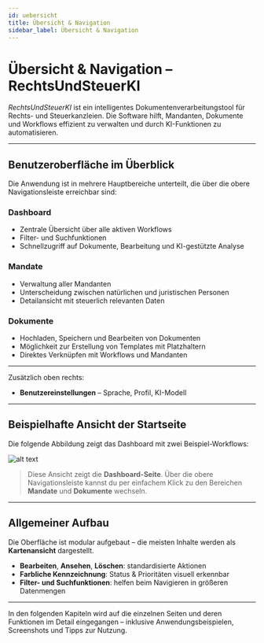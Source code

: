 ```yaml
---
id: uebersicht
title: Übersicht & Navigation
sidebar_label: Übersicht & Navigation
---
```


#  Übersicht & Navigation – RechtsUndSteuerKI

_RechtsUndSteuerKI_ ist ein intelligentes Dokumentenverarbeitungstool für Rechts- und Steuerkanzleien. Die Software hilft, Mandanten, Dokumente und Workflows effizient zu verwalten und durch KI-Funktionen zu automatisieren.

---

##  Benutzeroberfläche im Überblick

Die Anwendung ist in mehrere Hauptbereiche unterteilt, die über die obere Navigationsleiste erreichbar sind:

###  **Dashboard**

- Zentrale Übersicht über alle aktiven Workflows
- Filter- und Suchfunktionen
- Schnellzugriff auf Dokumente, Bearbeitung und KI-gestützte Analyse

###  **Mandate**

- Verwaltung aller Mandanten
- Unterscheidung zwischen natürlichen und juristischen Personen
- Detailansicht mit steuerlich relevanten Daten

###  **Dokumente**

- Hochladen, Speichern und Bearbeiten von Dokumenten
- Möglichkeit zur Erstellung von Templates mit Platzhaltern
- Direktes Verknüpfen mit Workflows und Mandanten

---


Zusätzlich oben rechts:
-  **Benutzereinstellungen** – Sprache, Profil, KI-Modell

--- 

##  Beispielhafte Ansicht der Startseite

Die folgende Abbildung zeigt das Dashboard mit zwei Beispiel-Workflows:

![alt text](../../static/img/ÜbersichtDashboard.png)

>  Diese Ansicht zeigt die **Dashboard-Seite**. Über die obere Navigationsleiste kannst du per einfachem Klick zu den Bereichen **Mandate** und **Dokumente** wechseln.


---

##  Allgemeiner Aufbau

Die Oberfläche ist modular aufgebaut – die meisten Inhalte werden als **Kartenansicht** dargestellt. 

- **Bearbeiten**, **Ansehen**, **Löschen**: standardisierte Aktionen
- **Farbliche Kennzeichnung**: Status & Prioritäten visuell erkennbar
- **Filter- und Suchfunktionen**: helfen beim Navigieren in größeren Datenmengen

---

In den folgenden Kapiteln wird auf die einzelnen Seiten und deren Funktionen im Detail eingegangen – inklusive Anwendungsbeispielen, Screenshots und Tipps zur Nutzung.
